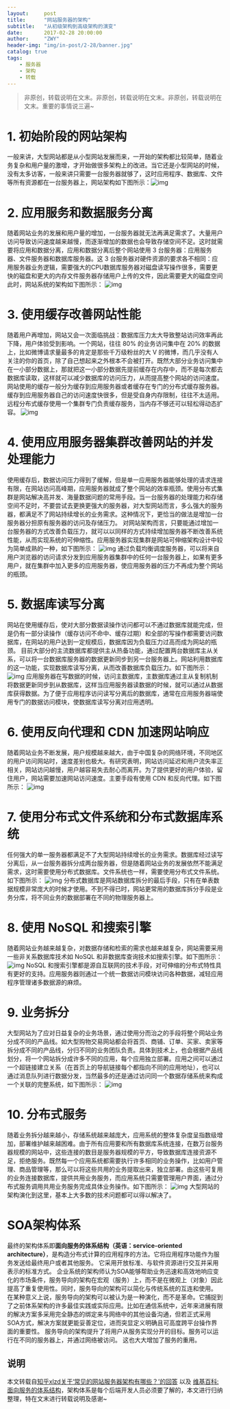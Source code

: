 ```yaml
---
layout:     post
title:      "网站服务器的架构"
subtitle:   "从初级架构到高级架构的演变"
date:       2017-02-28 20:00:00
author:     "ZWY"
header-img: "img/in-post/2-28/banner.jpg"
catalog: true
tags:
    - 服务器
    - 架构
    - 转载
---
```

> 非原创，转载说明在文末。非原创，转载说明在文末。非原创，转载说明在文末。重要的事情说三遍~

# 1. 初始阶段的网站架构
一般来讲，大型网站都是从小型网站发展而来，一开始的架构都比较简单，随着业务复杂和用户量的激增，才开始做很多架构上的改进。当它还是小型网站的时候，没有太多访客，一般来讲只需要一台服务器就够了，这时应用程序、数据库、文件等所有资源都在一台服务器上，网站架构如下图所示：![img](/img/in-post/2-28/2-28-1.png)

<!-- more -->

# 2. 应用服务和数据服务分离
随着网站业务的发展和用户量的增加，一台服务器就无法再满足需求了。大量用户访问导致访问速度越来越慢，而逐渐增加的数据也会导致存储空间不足。这时就需要将应用和数据分离，应用和数据分离后整个网站使用 3 台服务器：应用服务器、文件服务器和数据库服务器。这 3 台服务器对硬件资源的要求各不相同：应用服务器业务逻辑，需要强大的CPU数据库服务器对磁盘读写操作很多，需要更快的磁盘和更大的内存文件服务器存储用户上传的文件，因此需要更大的磁盘空间此时，网站系统的架构如下图所示：
![img](/img/in-post/2-28/2-28-2.png)
# 3. 使用缓存改善网站性能
随着用户再增加，网站又会一次面临挑战：数据库压力太大导致整站访问效率再此下降，用户体验受到影响。一个网站，往往 80% 的业务访问集中在 20% 的数据上，比如微博请求量最多的肯定是那些千万级粉丝的大 V 的微博，而几乎没有人关注的你的首页，除了自己想起来之外根本不会被打开。既然大部分业务访问集中在一小部分数据上，那就把这一小部分数据先提前缓存在内存中，而不是每次都去数据库读取，这样就可以减少数据库的访问压力，从而提高整个网站的访问速度。 网站使用的缓存一般分为缓存到应用服务器或者缓存在专门的分布式缓存服务器。缓存到应用服务器自己的访问速度快很多，但是受自身内存限制，往往不太适用。远程分布式缓存使用一个集群专门负责缓存服务，当内存不够还可以轻松得动态扩容。
![img](/img/in-post/2-28/2-28-3.png)
# 4. 使用应用服务器集群改善网站的并发处理能力
使用缓存后，数据访问压力得到了缓解，但是单一应用服务器能够处理的请求连接有限，在网站访问高峰期，应用服务器就成了整个网站的效率瓶颈。使用分布式集群是网站解决高并发、海量数据问题的常用手段。当一台服务器的处理能力和存储空间不足时，不要尝试去更换更强大的服务器，对大型网站而言，多么强大的服务器，都满足不了网站持续增长的业务需求。这种情况下，更恰当的做法是增加一台服务器分担原有服务器的访问及存储压力。 对网站架构而言，只要能通过增加一台服务器的方式改善负载压力，就可以以同样的方式持续增加服务器不断改善系统性能，从而实现系统的可伸缩性。应用服务器实现集群是网站可伸缩架构设计中较为简单成熟的一种，如下图所示：
![img](/img/in-post/2-28/2-28-4.png)
通过负载均衡调度服务器，可以将来自用户浏览器的访问请求分发到应用服务器集群中的任何一台服务器上，如果有更多用户，就在集群中加入更多的应用服务器，使应用服务器的压力不再成为整个网站的瓶颈。
# 5. 数据库读写分离
网站在使用缓存后，使对大部分数据读操作访问都可以不通过数据库就能完成，但是仍有一部分读操作（缓存访问不命中、缓存过期）和全部的写操作都需要访问数据库，在网站的用户达到一定规模后，数据库因为负载压力过高而成为网站的瓶颈。 目前大部分的主流数据库都提供主从热备功能，通过配置两台数据库主从关系，可以将一台数据库服务器的数据更新同步到另一台服务器上。网站利用数据库的这一功能，实现数据库读写分离，从而改善数据库负载压力。如下图所示：
![img](/img/in-post/2-28/2-28-5.png)
应用服务器在写数据的时候，访问主数据库，主数据库通过主从复制机制将数据更新同步到从数据库，这样当应用服务器读数据的时候，就可以通过从数据库获得数据。为了便于应用程序访问读写分离后的数据库，通常在应用服务器端使用专门的数据访问模块，使数据库读写分离对应用透明。
# 6. 使用反向代理和 CDN 加速网站响应
随着网站业务不断发展，用户规模越来越大，由于中国复杂的网络环境，不同地区的用户访问网站时，速度差别也极大。有研究表明，网站访问延迟和用户流失率正相关，网站访问越慢，用户越容易失去耐心而离开。为了提供更好的用户体验，留住用户，网站需要加速网站访问速度。主要手段有使用 CDN 和反向代理。如下图所示：
![img](/img/in-post/2-28/2-28-6.png)
# 7. 使用分布式文件系统和分布式数据库系统
任何强大的单一服务器都满足不了大型网站持续增长的业务需求。数据库经过读写分离后，从一台服务器拆分成两台服务器，但是随着网站业务的发展依然不能满足需求，这时需要使用分布式数据库。文件系统也一样，需要使用分布式文件系统。如下图所示：
![img](/img/in-post/2-28/2-28-7.png)
分布式数据库是网站数据库拆分的最后手段，只有在单表数据规模非常庞大的时候才使用。不到不得已时，网站更常用的数据库拆分手段是业务分库，将不同业务的数据部署在不同的物理服务器上。
# 8. 使用 NoSQL 和搜索引擎
随着网站业务越来越复杂，对数据存储和检索的需求也越来越复杂，网站需要采用一些非关系数据库技术如 NoSQL 和非数据库查询技术如搜索引擎。如下图所示：
![img](/img/in-post/2-28/2-28-8.png)
NoSQL 和搜索引擎都是源自互联网的技术手段，对可伸缩的分布式特性具有更好的支持。应用服务器则通过一个统一数据访问模块访问各种数据，减轻应用程序管理诸多数据源的麻烦。
# 9. 业务拆分
大型网站为了应对日益复杂的业务场景，通过使用分而治之的手段将整个网站业务分成不同的产品线。如大型购物交易网站都会将首页、商铺、订单、买家、卖家等拆分成不同的产品线，分归不同的业务团队负责。具体到技术上，也会根据产品线划分，将一个网站拆分成许多不同的应用，每个应用独立部署。应用之间可以通过一个超链接建立关系（在首页上的导航链接每个都指向不同的应用地址），也可以通过消息队列进行数据分发，当然最多的还是通过访问同一个数据存储系统来构成一个关联的完整系统，如下图所示：
![img](/img/in-post/2-28/2-28-9.png)
# 10. 分布式服务
随着业务拆分越来越小，存储系统越来越庞大，应用系统的整体复杂度呈指数级增加，部署维护越来越困难。由于所有应用要和所有数据库系统连接，在数万台服务器规模的网站中，这些连接的数目是服务器规模的平方，导致数据库连接资源不足，拒绝服务。既然每一个应用系统都需要执行许多相同的业务操作，比如用户管理、商品管理等，那么可以将这些共用的业务提取出来，独立部署。由这些可复用的业务连接数据库，提供共用业务服务，而应用系统只需要管理用户界面，通过分布式服务调用共用业务服务完成具体业务操作。如下图所示：
![img](/img/in-post/2-28/2-28-10.png)
大型网站的架构演化到这里，基本上大多数的技术问题都可以得以解决了。
# SOA架构体系
最终的架构体系即**面向服务的体系结构（英语：service-oriented architecture）**，是构造分布式计算的应用程序的方法。它将应用程序功能作为服务发送给最终用户或者其他服务。
它采用开放标准、与软件资源进行交互并采用表示的标准方式。
企业系统的架构师认为SOA能够帮助业务迅速和高效地响应变化的市场条件，服务导向的架构在宏观（服务）上，而不是在微观上（对象）因此提高了重复使用性。同时，服务导向的架构可以简化与传统系统的互连和使用。
在某种意义上说，服务导向的架构可以被认为是一种演化，而不是革命。它捕捉到了之前体系架构的许多最佳实践或实际应用。比如在通信系统中，近年来进展有限的解决方案多采用完全静态的绑定来与网络中的其他设备沟通，但若正式采用SOA方式，解决方案就更能妥善定位，进而突显定义明确且可高度跨平台操作界面的重要性。
服务导向的架构提升了将用户从服务实现分开的目标。服务可以运行在不同的服务器上，并通过网络被访问。 这也大大增加了服务的重用。

## 说明
本文转载自[知乎xlzd关于‘常见的网站服务器架构有哪些？’的回答](https://www.zhihu.com/question/20657269) 以及 [维基百科:面向服务的体系结构](https://zh.wikipedia.org/wiki/%E9%9D%A2%E5%90%91%E6%9C%8D%E5%8A%A1%E7%9A%84%E6%9E%B6%E6%9E%84)，架构体系是每个后端开发人员必须要了解的，本文进行归纳整理，特在文末进行转载说明及感谢~